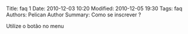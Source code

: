 Title: faq 1
Date: 2010-12-03 10:20
Modified: 2010-12-05 19:30
Tags: faq
Authors: Pelican Author
Summary: Como se inscrever ?

Utilize o botão no menu